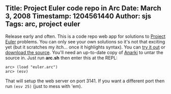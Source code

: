 Title: Project Euler code repo in Arc
Date: March 3, 2008
Timestamp: 1204561440
Author: sjs
Tags: arc, project euler
----

Release early and often. This is a code repo web app for solutions to <a href="http://projecteuler.net/">Project Euler</a> problems.  You can only see your own solutions so it's not that exciting yet (but it scratches my itch... once it highlights syntax).  You can <a href="http://nofxwiki.net:3141/euler">try it out</a> or <a href="http://samhuri.net/euler.tgz">download the source</a>. You'll need an up-to-date copy of <a href="http://arcfn.com/2008/02/git-and-anarki-arc-repository-brief.html">Anarki</a> to untar the source in.  Just run <strong>arc.sh</strong> then enter this at the REPL:


<pre><code>arc&gt; (load "euler.arc")
arc&gt; (esv)
</code></pre>

That will setup the web server on port 3141.  If you want a different port then run <code>(esv 25)</code> (just to mess with 'em).
